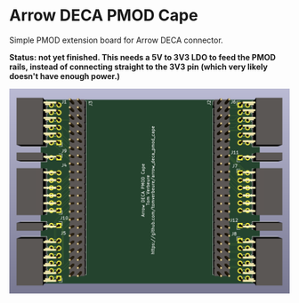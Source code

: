 # Arrow DECA PMOD Cape

Simple PMOD extension board for Arrow DECA connector.

**Status: not yet finished. This needs a 5V to 3V3 LDO to feed the PMOD rails, instead
of connecting straight to the 3V3 pin (which very likely doesn't have enough
power.)**

![Arrow DECA PMOD Cape 3D](./doc/arrow_deca_pmod_cape_3d.png)


